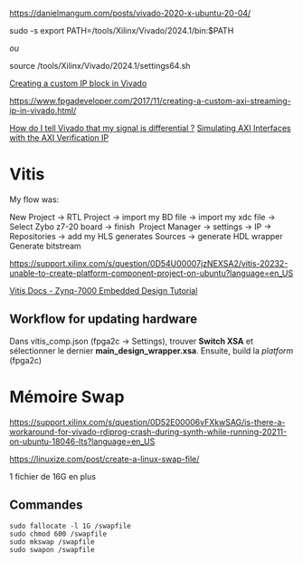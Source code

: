 

https://danielmangum.com/posts/vivado-2020-x-ubuntu-20-04/

sudo -s
export PATH=/tools/Xilinx/Vivado/2024.1/bin:$PATH

*ou*

source /tools/Xilinx/Vivado/2024.1/settings64.sh

[Creating a custom IP block in Vivado](https://www.fpgadeveloper.com/2014/08/creating-a-custom-ip-block-in-vivado.html/)


https://www.fpgadeveloper.com/2017/11/creating-a-custom-axi-streaming-ip-in-vivado.html/

[How do I tell Vivado that my signal is differential ?](https://support.xilinx.com/s/question/0D52E00006hpT6LSAU/how-do-i-tell-vivado-that-my-signal-is-differential?language=en_US)
[Simulating AXI Interfaces with the AXI Verification IP](https://support.xilinx.com/s/article/1053935?language=en_US)

# Vitis

My flow was:

New Project -> RTL Project -> import my BD file -> import my xdc file -> Select Zybo z7-20 board -> finish 
Project Manager -> settings -> IP -> Repositories -> add my HLS generates
Sources -> generate HDL wrapper
Generate bitstream

https://support.xilinx.com/s/question/0D54U00007jzNEXSA2/vitis-20232-unable-to-create-platform-component-project-on-ubuntu?language=en_US

[Vitis Docs - Zynq-7000 Embedded Design Tutorial](https://xilinx.github.io/Embedded-Design-Tutorials/docs/2023.1/build/html/docs/Introduction/Zynq7000-EDT/Zynq7000-EDT.html)

## Workflow for updating hardware 

Dans vitis_comp.json (fpga2c -> Settings), trouver **Switch XSA** et sélectionner le dernier **main_design_wrapper.xsa**.
Ensuite, build la *platform* (fpga2c)
# Mémoire Swap

https://support.xilinx.com/s/question/0D52E00006vFXkwSAG/is-there-a-workaround-for-vivado-rdiprog-crash-during-synth-while-running-20211-on-ubuntu-18046-lts?language=en_US

https://linuxize.com/post/create-a-linux-swap-file/

1 fichier de 16G en plus

## Commandes

```
sudo fallocate -l 1G /swapfile
sudo chmod 600 /swapfile
sudo mkswap /swapfile
sudo swapon /swapfile

```